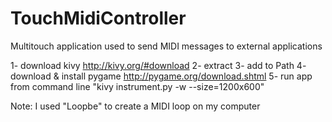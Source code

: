 TouchMidiController
===================

Multitouch application used to send MIDI messages to external applications


1- download kivy http://kivy.org/#download
2- extract
3- add to Path
4- download & install pygame http://pygame.org/download.shtml
5- run app from command line "kivy instrument.py -w --size=1200x600"


Note: I used "Loopbe" to create a MIDI loop on my computer